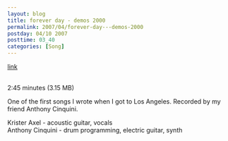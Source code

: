 ```yaml
---
layout: blog
title: forever day - demos 2000
permalink: 2007/04/forever-day---demos-2000
postday: 04/10 2007
posttime: 03_40
categories: [Song]
---
```


<a href="http://kristeraxel.com/media/vault/03foreverday.mp3">link</a>

<br />2:45 minutes (3.15 MB)<p>One of the first songs I wrote when I got to Los Angeles. Recorded by my friend Anthony Cinquini.</p>
<p>Krister Axel - acoustic guitar, vocals<br />
Anthony Cinquini - drum programming, electric guitar, synth</p>
